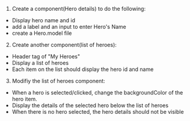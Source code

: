 1. Create a component(Hero details) to do the following:
  * Display hero name and id
  * add a label and an input to enter Hero's Name
  * create a Hero.model file
2. Create another component(list of heroes):
  * Header tag of "My Heroes"
  * Display a list of heroes
  * Each item on the list should display the hero id and name
3. Modifiy the list of heroes component:
  * When a hero is selected/clicked, change the backgroundColor of the hero item.
  * Display the  details of the selected hero below the list of heroes
  * When there is no hero selected, the hero details should not be visible
  

